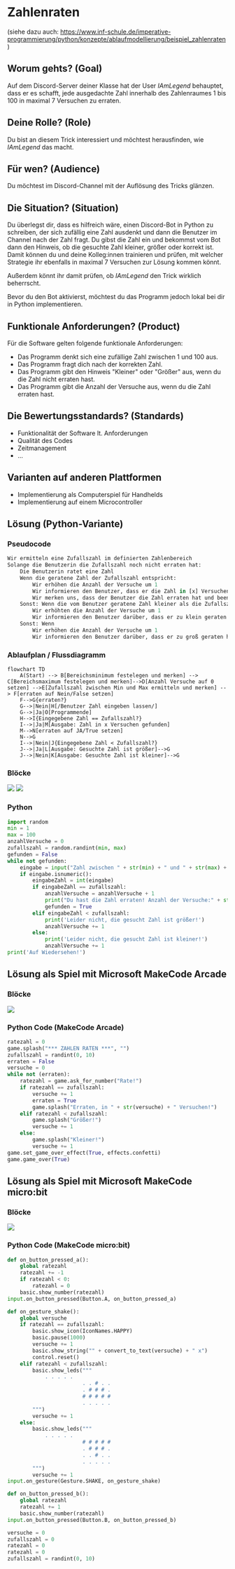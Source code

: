 # Zahlenraten
(siehe dazu auch: https://www.inf-schule.de/imperative-programmierung/python/konzepte/ablaufmodellierung/beispiel_zahlenraten)
## Worum gehts? (Goal)
Auf dem Discord-Server deiner Klasse hat der User *IAmLegend* behauptet, dass er es schafft, jede ausgedachte Zahl innerhalb des Zahlenraumes 1 bis 100 in maximal 7 Versuchen zu erraten. 

## Deine Rolle? (Role)
Du bist an diesem Trick interessiert und möchtest herausfinden, wie *IAmLegend* das macht.

## Für wen? (Audience)
Du möchtest im Discord-Channel mit der Auflösung des Tricks glänzen.
## Die Situation? (Situation)
Du überlegst dir, dass es hilfreich wäre, einen Discord-Bot in Python zu schreiben, der sich zufällig eine Zahl ausdenkt und dann die Benutzer im Channel nach der Zahl fragt. Du gibst die Zahl ein und bekommst vom Bot dann den Hinweis, ob die gesuchte Zahl kleiner, größer oder korrekt ist. Damit können du und deine Kolleg:innen trainieren und prüfen, mit welcher Strategie ihr ebenfalls in maximal 7 Versuchen zur Lösung kommen könnt.

Außerdem könnt ihr damit prüfen, ob *IAmLegend* den Trick wirklich beherrscht.

Bevor du den Bot aktivierst, möchtest du das Programm jedoch lokal bei dir in Python implementieren.

## Funktionale Anforderungen? (Product)
Für die Software gelten folgende funktionale Anforderungen:

- Das Programm denkt sich eine zufällige Zahl zwischen 1 und 100 aus.
- Das Programm fragt dich nach der korrekten Zahl.
- Das Programm gibt den Hinweis "Kleiner" oder "Größer" aus, wenn du die Zahl nicht erraten hast.
- Das Programm gibt die Anzahl der Versuche aus, wenn du die Zahl erraten hast.

## Die Bewertungsstandards? (Standards)
- Funktionalität der Software lt. Anforderungen
- Qualität des Codes
- Zeitmanagement
- ...

## Varianten auf anderen Plattformen
- Implementierung als Computerspiel für Handhelds
- Implementierung auf einem Microcontroller

## Lösung (Python-Variante)
### Pseudocode
```python
Wir ermitteln eine Zufallszahl im definierten Zahlenbereich
Solange die Benutzerin die Zufallszahl noch nicht erraten hat:
    Die Benutzerin ratet eine Zahl
    Wenn die geratene Zahl der Zufallszahl entspricht:
        Wir erhöhen die Anzahl der Versuche um 1
        Wir informieren den Benutzer, dass er die Zahl in [x] Versuchen erraten hat
        Wir merken uns, dass der Benutzer die Zahl erraten hat und beenden das Programm.
    Sonst: Wenn die vom Benutzer geratene Zahl kleiner als die Zufallszahl ist:
        Wir erhöhten die Anzahl der Versuche um 1
        Wir informieren den Benutzer darüber, dass er zu klein geraten hat.
    Sonst: Wenn
        Wir erhöhen die Anzahl der Versuche um 1
        Wir informieren den Benutzer darüber, dass er zu groß geraten hat.
```
### Ablaufplan / Flussdiagramm
```mermaid
flowchart TD
    A(Start) --> B[Bereichsminimum festelegen und merken] --> C[Bereichsmaximum festelegen und merken]-->D[Anzahl Versuche auf 0 setzen] -->E[Zufallszahl zwischen Min und Max ermitteln und merken] --> F[erraten auf Nein/False setzen]
    F-->G{erraten?}
    G-->|Nein|H[/Benutzer Zahl eingeben lassen/]
    G-->|Ja|O[Programmende]
    H-->I{Eingegebene Zahl == Zufallszahl?}
    I-->|Ja|M[Ausgabe: Zahl in x Versuchen gefunden]
    M-->N[erraten auf JA/True setzen]
    N-->G
    I-->|Nein|J{Eingegebene Zahl < Zufallszahl?}
    J-->|Ja|L[Ausgabe: Gesuchte Zahl ist größer]-->G
    J-->|Nein|K[Ausgabe: Gesuchte Zahl ist kleiner]-->G
```
### Blöcke

![](./bilder/zahlenraten1.png)
![](./bilder/zahlenraten2.png)

### Python

```python
import random
min = 1
max = 100
anzahlVersuche = 0
zufallszahl = random.randint(min, max)
gefunden = False
while not gefunden:
    eingabe = input("Zahl zwischen " + str(min) + " und " + str(max) + " eingeben!")
    if eingabe.isnumeric():
        eingabeZahl = int(eingabe)
        if eingabeZahl == zufallszahl:
            anzahlVersuche = anzahlVersuche + 1
            print("Du hast die Zahl erraten! Anzahl der Versuche:" + str(anzahlVersuche))
            gefunden = True
        elif eingabeZahl < zufallszahl:
            print('Leider nicht, die gesucht Zahl ist größer!')
            anzahlVersuche += 1
        else:
            print('Leider nicht, die gesucht Zahl ist kleiner!')
            anzahlVersuche += 1
print('Auf Wiedersehen!')
```
## Lösung als Spiel mit Microsoft MakeCode Arcade
### Blöcke
![](./bilder/zahlenraten-arcade.png)

### Python Code (MakeCode Arcade)
```python
ratezahl = 0
game.splash("*** ZAHLEN RATEN ***", "")
zufallszahl = randint(0, 10)
erraten = False
versuche = 0
while not (erraten):
    ratezahl = game.ask_for_number("Rate!")
    if ratezahl == zufallszahl:
        versuche += 1
        erraten = True
        game.splash("Erraten, in " + str(versuche) + " Versuchen!")
    elif ratezahl < zufallszahl:
        game.splash("Größer!")
        versuche += 1
    else:
        game.splash("Kleiner!")
        versuche += 1
game.set_game_over_effect(True, effects.confetti)
game.game_over(True)

```
## Lösung als Spiel mit Microsoft MakeCode micro:bit

### Blöcke
![](./bilder/zahlenraten-microbit.png)
### Python Code (MakeCode micro:bit)
```python
def on_button_pressed_a():
    global ratezahl
    ratezahl += -1
    if ratezahl < 0:
        ratezahl = 0
    basic.show_number(ratezahl)
input.on_button_pressed(Button.A, on_button_pressed_a)

def on_gesture_shake():
    global versuche
    if ratezahl == zufallszahl:
        basic.show_icon(IconNames.HAPPY)
        basic.pause(1000)
        versuche += 1
        basic.show_string("" + convert_to_text(versuche) + " x")
        control.reset()
    elif ratezahl < zufallszahl:
        basic.show_leds("""
            . . . . .
                        . . # . .
                        . # # # .
                        # # # # #
                        . . . . .
        """)
        versuche += 1
    else:
        basic.show_leds("""
            . . . . .
                        # # # # #
                        . # # # .
                        . . # . .
                        . . . . .
        """)
        versuche += 1
input.on_gesture(Gesture.SHAKE, on_gesture_shake)

def on_button_pressed_b():
    global ratezahl
    ratezahl += 1
    basic.show_number(ratezahl)
input.on_button_pressed(Button.B, on_button_pressed_b)

versuche = 0
zufallszahl = 0
ratezahl = 0
ratezahl = 0
zufallszahl = randint(0, 10)

```